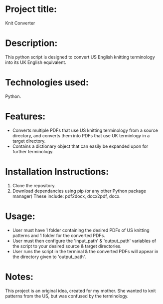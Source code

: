 # Project title:
Knit Converter

# Description:
This python script is designed to convert US English knitting terminology into its UK English equivalent.

# Technologies used:
Python.

# Features:
- Converts multiple PDFs that use US knitting terminology from a source directory, and converts them into PDFs that use UK terminlogy in a target directory.
- Contains a dictionary object that can easily be expanded upon for further terminology.

# Installation Instructions:
1. Clone the repository.
2. Download dependancies using pip (or any other Python package manager) These include: pdf2docx, docx2pdf, docx.

# Usage:
- User must have 1 folder containing the desired PDFs of US knitting patterns and 1 folder for the converted PDFs.
- User must then configure the 'input_path' & 'output_path' variables of the script to your desired source & target directories.
- User runs the script in the terminal & the converted PDFs will appear in the directory given to 'output_path'.

# Notes:
This project is an original idea, created for my mother. 
She wanted to knit patterns from the US, but was confused by the terminology.
